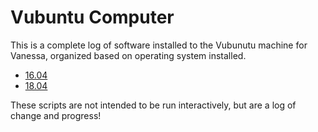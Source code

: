 # Vubuntu Computer

This is a complete log of software installed to the Vubunutu machine for Vanessa, organized based on operating system installed.

 - [16.04](16.04)
 - [18.04](18.04)

These scripts are not intended to be run interactively, but are a log of change and progress!
